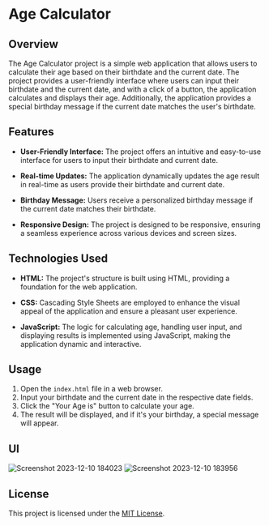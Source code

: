 # Age Calculator 

## Overview

The Age Calculator project is a simple web application that allows users to calculate their age based on their birthdate and the current date. The project provides a user-friendly interface where users can input their birthdate and the current date, and with a click of a button, the application calculates and displays their age. Additionally, the application provides a special birthday message if the current date matches the user's birthdate.

## Features

- **User-Friendly Interface:** The project offers an intuitive and easy-to-use interface for users to input their birthdate and current date.

- **Real-time Updates:** The application dynamically updates the age result in real-time as users provide their birthdate and current date.

- **Birthday Message:** Users receive a personalized birthday message if the current date matches their birthdate.

- **Responsive Design:** The project is designed to be responsive, ensuring a seamless experience across various devices and screen sizes.

## Technologies Used

- **HTML:** The project's structure is built using HTML, providing a foundation for the web application.

- **CSS:** Cascading Style Sheets are employed to enhance the visual appeal of the application and ensure a pleasant user experience.

- **JavaScript:** The logic for calculating age, handling user input, and displaying results is implemented using JavaScript, making the application dynamic and interactive.

## Usage

1. Open the `index.html` file in a web browser.
2. Input your birthdate and the current date in the respective date fields.
3. Click the "Your Age is" button to calculate your age.
4. The result will be displayed, and if it's your birthday, a special message will appear.

## UI
![Screenshot 2023-12-10 184023](https://github.com/Darshanjasani73/AgeCalculator/assets/167104440/91c1647b-8ff2-4be9-abe9-0fa649a36da0)
![Screenshot 2023-12-10 183956](https://github.com/Darshanjasani73/AgeCalculator/assets/167104440/923b1125-6dc6-42b7-b8bd-2540eb153bdf)

## License

This project is licensed under the [MIT License](LICENSE.md).
